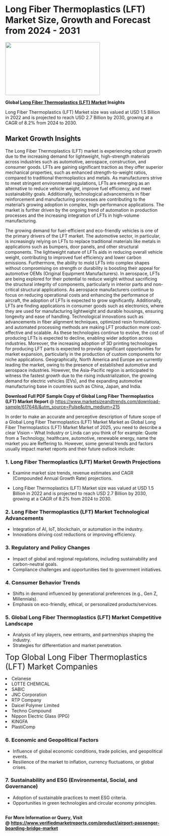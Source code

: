 <H1>Long Fiber Thermoplastics (LFT) Market Size, Growth and Forecast from 2024 - 2031</H1><img class="aligncenter size-medium wp-image-584254" src="https://thirdeyenews.in/wp-content/uploads/2024/09/Global-Market-Research-300x168.jpeg" alt="" width="300" height="168" /><p><strong>Global&nbsp;<a href="https://www.marketsizeandtrends.com/download-sample/617648/&amp;utm_source=Pulse&amp;utm_medium=215">Long Fiber Thermoplastics (LFT) Market</a> Insights</strong></p><p>Long Fiber Thermoplastics (LFT) Market size was valued at USD 1.5 Billion in 2022 and is projected to reach USD 2.7 Billion by 2030, growing at a CAGR of 8.2% from 2024 to 2030.</p><p><h2>Market Growth Insights</h2> <p>The Long Fiber Thermoplastics (LFT) market is experiencing robust growth due to the increasing demand for lightweight, high-strength materials across industries such as automotive, aerospace, construction, and consumer goods. LFTs are gaining significant traction as they offer superior mechanical properties, such as enhanced strength-to-weight ratios, compared to traditional thermoplastics and metals. As manufacturers strive to meet stringent environmental regulations, LFTs are emerging as an alternative to reduce vehicle weight, improve fuel efficiency, and meet sustainability goals. Additionally, technological advancements in fiber reinforcement and manufacturing processes are contributing to the material’s growing adoption in complex, high-performance applications. The market is further driven by the ongoing trend of automation in production processes and the increasing integration of LFTs in high-volume manufacturing. </p> <p>The growing demand for fuel-efficient and eco-friendly vehicles is one of the primary drivers of the LFT market. The automotive sector, in particular, is increasingly relying on LFTs to replace traditional materials like metals in applications such as bumpers, door panels, and other structural components. The lightweight nature of LFTs aids in reducing overall vehicle weight, contributing to improved fuel efficiency and lower carbon emissions. Furthermore, the ability to mold LFTs into complex shapes without compromising on strength or durability is boosting their appeal for automotive OEMs (Original Equipment Manufacturers). In aerospace, LFTs are being explored for their potential to reduce weight without sacrificing the structural integrity of components, particularly in interior parts and non-critical structural applications. As aerospace manufacturers continue to focus on reducing operational costs and enhancing the performance of aircraft, the adoption of LFTs is expected to grow significantly. Additionally, LFTs are finding applications in consumer goods such as electronics, where they are used for manufacturing lightweight and durable housings, ensuring longevity and ease of handling. Technological innovations such as advancements in fiber alignment techniques, optimized resin formulations, and automated processing methods are making LFT production more cost-effective and scalable. As these technologies continue to evolve, the cost of producing LFTs is expected to decline, enabling wider adoption across industries. Moreover, the increasing adoption of 3D printing technologies for producing LFT parts is expected to provide significant opportunities for market expansion, particularly in the production of custom components for niche applications. Geographically, North America and Europe are currently leading the market, owing to the presence of established automotive and aerospace industries. However, the Asia-Pacific region is anticipated to witness the fastest growth due to the rising industrialization, the growing demand for electric vehicles (EVs), and the expanding automotive manufacturing base in countries such as China, Japan, and India. </p><p><span class=""><strong>Download Full PDF Sample Copy of Global Long Fiber Thermoplastics (LFT) Market Report</strong> @ <a href="https://www.marketsizeandtrends.com/download-sample/617648/&amp;utm_source=Pulse&amp;utm_medium=215" target="_blank">https://www.marketsizeandtrends.com/download-sample/617648/&amp;utm_source=Pulse&amp;utm_medium=215</a></span></p><p>In order to make an accurate and perceptive description of future scope of a Global&nbsp;Long Fiber Thermoplastics (LFT) Market Market as Global&nbsp;Long Fiber Thermoplastics (LFT) Market Market of 2025, you need to describe a clear Vision &ndash; What Industry or Linda can you think of for example: Quote from a Technology, healthcare, automotive, renewable energy, name the market you are Reffering to. However, some general trends and factors usually impact market reports and their future outlook include:</p><h3>1.&nbsp;<strong>Long Fiber Thermoplastics (LFT) Market Growth Projections</strong></h3><ul><li>Examine market size trends, revenue estimates and CAGR (Compounded Annual Growth Rate) projections.</li><li><p>Long Fiber Thermoplastics (LFT) Market size was valued at USD 1.5 Billion in 2022 and is projected to reach USD 2.7 Billion by 2030, growing at a CAGR of 8.2% from 2024 to 2030.</p></li></ul><h3>2.&nbsp;<strong>Long Fiber Thermoplastics (LFT) Market Technological Advancements</strong></h3><ul><li>Integration of AI, IoT, blockchain, or automation in the industry.</li><li>Innovations driving cost reductions or improving efficiency.</li></ul><h3>3.&nbsp;<strong>Regulatory and Policy Changes</strong></h3><ul><li>Impact of global and regional regulations, including sustainability and carbon-neutral goals.</li><li>Compliance challenges and opportunities tied to government initiatives.</li></ul><h3>4.&nbsp;<strong>Consumer Behavior Trends</strong></h3><ul><li>Shifts in demand influenced by generational preferences (e.g., Gen Z, Millennials).</li><li>Emphasis on eco-friendly, ethical, or personalized products/services.</li></ul><h3>5.&nbsp;<strong>Global Long Fiber Thermoplastics (LFT) Market Competitive Landscape</strong></h3><ul><li>Analysis of key players, new entrants, and partnerships shaping the industry.</li><li>Strategies for differentiation and market penetration.</li></ul><p data-pm-slice="1 1 []"><span style="color: inherit; font-family: inherit; font-size: 25px;">Top Global Long Fiber Thermoplastics (LFT) Market Companies</span></p><div class="" data-test-id=""><p><li>Celanese</li><li> LOTTE CHEMICAL</li><li> SABIC</li><li> JNC Corporation</li><li> RTP Company</li><li> Daicel Polymer Limited</li><li> Techno Compound</li><li> Nippon Electric Glass (PPG)</li><li> KINGFA</li><li> PlastiComp</li></p></div><h3>6.&nbsp;<strong>Economic and Geopolitical Factors</strong></h3><ul><li>Influence of global economic conditions, trade policies, and geopolitical events.</li><li>Resilience of the market to inflation, currency fluctuations, or global crises.</li></ul><h3>7.&nbsp;<strong>Sustainability and ESG (Environmental, Social, and Governance)</strong></h3><ul><li>Adoption of sustainable practices to meet ESG criteria.</li><li>Opportunities in green technologies and circular economy principles.</li></ul><h2><strong style="font-size: 14px;">For More Information or Query, Visit @&nbsp;</strong><a style="background-color: #ffffff; font-size: 14px;" href="https://www.marketsizeandtrends.com/report/long-fiber-thermoplastics-lft-market/" target="_blank">https://www.verifiedmarketreports.com/product/airport-passenger-boarding-bridge-market</a></h2>
